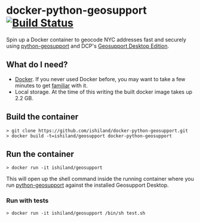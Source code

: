 # docker-python-geosupport [![Build Status](https://travis-ci.com/ishiland/docker-python-geosupport.svg?branch=master)](https://travis-ci.com/ishiland/docker-python-geosupport)
Spin up a Docker container to geocode NYC addresses fast and securely using [python-geosupport](https://github.com/ishiland/python-geosupport) and DCP's [Geosupport Desktop Edition](https://www1.nyc.gov/site/planning/data-maps/open-data/dwn-gde-home.page).

## What do I need?
 - [Docker](https://docs.docker.com/install/). If you never used Docker before, you may want to take a few minutes to get [familiar](https://docs.docker.com/get-started/) with it. 
 - Local storage. At the time of this writing the built docker image takes up 2.2 GB.

## Build the container
```shell
> git clone https://github.com/ishiland/docker-python-geosupport.git
> docker build -t=ishiland/geosupport docker-python-geosupport
```
## Run the container
```shell
> docker run -it ishiland/geosupport
```
This will open up the shell command inside the running container where you run [python-geosupport](https://github.com/ishiland/python-geosupport) against the installed Geosupport Desktop.
### Run with tests
```shell
> docker run -it ishiland/geosupport /bin/sh test.sh
```
